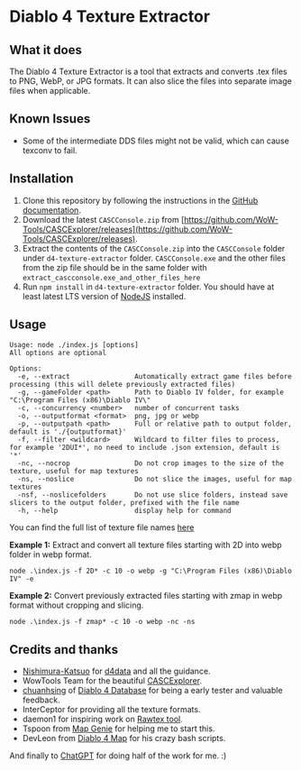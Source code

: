 # Diablo 4 Texture Extractor

## What it does

The Diablo 4 Texture Extractor is a tool that extracts and converts .tex files to PNG, WebP, or JPG formats. It can also slice the files into separate image files when applicable.

## Known Issues

- Some of the intermediate DDS files might not be valid, which can cause texconv to fail.

## Installation

1. Clone this repository by following the instructions in the [GitHub documentation](https://docs.github.com/en/repositories/creating-and-managing-repositories/cloning-a-repository).
2. Download the latest `CASCConsole.zip` from [https://github.com/WoW-Tools/CASCExplorer/releases](https://github.com/WoW-Tools/CASCExplorer/releases). 
3. Extract the contents of the `CASCConsole.zip` into the `CASCConsole` folder under `d4-texture-extractor` folder. `CASCConsole.exe` and the other files from the zip file should be in the same folder with `extract_cascconsole.exe_and_other_files_here`
4. Run `npm install` in `d4-texture-extractor` folder. You should have at least latest LTS version of [NodeJS](https://nodejs.org/en) installed.


## Usage

```
Usage: node ./index.js [options]
All options are optional

Options:
  -e, --extract                Automatically extract game files before processing (this will delete previously extracted files)
  -g, --gameFolder <path>      Path to Diablo IV folder, for example "C:\Program Files (x86)\Diablo IV\"
  -c, --concurrency <number>   number of concurrent tasks
  -o, --outputformat <format>  png, jpg or webp
  -p, --outputpath <path>      Full or relative path to output folder, default is './{outputformat}'
  -f, --filter <wildcard>      Wildcard to filter files to process, for example '2DUI*', no need to include .json extension, default is '*'
  -nc, --nocrop                Do not crop images to the size of the texture, useful for map textures
  -ns, --noslice               Do not slice the images, useful for map textures
  -nsf, --noslicefolders       Do not use slice folders, instead save slicers to the output folder, prefixed with the file name
  -h, --help                   display help for command
```
You can find the full list of texture file names [here](https://gist.githubusercontent.com/adainrivers/d0de60a2abb6502fc0c0f0c805df4a36/raw/fe2a29aeaa10e1b858c9bf7914f0dd93e2c610a0/TextureNames.txt)

**Example 1:** Extract and convert all texture files starting with 2D into webp folder in webp format.

```
node .\index.js -f 2D* -c 10 -o webp -g "C:\Program Files (x86)\Diablo IV" -e
```

**Example 2:** Convert previously extracted files starting with zmap in webp format without cropping and slicing.

```
node .\index.js -f zmap* -c 10 -o webp -nc -ns
```

## Credits and thanks

- [Nishimura-Katsuo](https://github.com/Nishimura-Katsuo) for [d4data](https://github.com/blizzhackers/d4data) and all the guidance.
- WowTools Team for the beautiful [CASCExplorer](https://github.com/WoW-Tools/CASCExplorer).
- [chuanhsing](https://www.reddit.com/user/chuanhsing) of [Diablo 4 Database](https://diablo4.cc/us/) for being a early tester and valuable feedback.
- InterCeptor for providing all the texture formats.
- daemon1 for inspiring work on [Rawtex tool](https://forum.xentax.com/viewtopic.php?t=16461).
- Tspoon from [Map Genie](https://mapgenie.io/) for helping me to start this.
- DevLeon from [Diablo 4 Map](https://diablo4.th.gl/) for his crazy bash scripts.

And finally to [ChatGPT](https://openai.com/blog/chatgpt) for doing half of the work for me. :)
